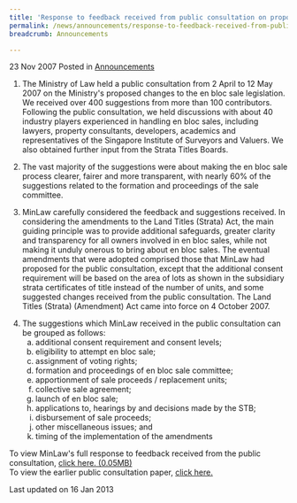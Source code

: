 ```yaml
---
title: 'Response to feedback received from public consultation on proposed changes to the en bloc sale legislation'
permalink: /news/announcements/response-to-feedback-received-from-public-consultation-on-proposed-changes-to-the-en-bloc-sale/
breadcrumb: Announcements

---
```



23 Nov 2007 Posted in [Announcements](/news/announcements)


1. The Ministry of Law held a public consultation from 2 April to 12 May 2007 on the Ministry's proposed changes to the en bloc sale legislation. We received over 400 suggestions from more than 100 contributors. Following the public consultation, we held discussions with about 40 industry players experienced in handling en bloc sales, including lawyers, property consultants, developers, academics and representatives of the Singapore Institute of Surveyors and Valuers. We also obtained further input from the Strata Titles Boards.


2. The vast majority of the suggestions were about making the en bloc sale process clearer, fairer and more transparent, with nearly 60% of the suggestions related to the formation and proceedings of the sale committee.


3. MinLaw carefully considered the feedback and suggestions received. In considering the amendments to the Land Titles (Strata) Act, the main guiding principle was to provide additional safeguards, greater clarity and transparency for all owners involved in en bloc sales, while not making it unduly onerous to bring about en bloc sales. The eventual amendments that were adopted comprised those that MinLaw had proposed for the public consultation, except that the additional consent requirement will be based on the area of lots as shown in the subsidiary strata certificates of title instead of the number of units, and some suggested changes received from the public consultation. The Land Titles (Strata) (Amendment) Act came into force on 4 October 2007.

<ol start="4">
<li>The suggestions which MinLaw received in the public consultation can be grouped as follows:

<ol style="list-style-type: lower-alpha">

<li>additional consent requirement and consent levels;</li>
<li>eligibility to attempt en bloc sale;</li>
<li>assignment of voting rights;</li>
<li>formation and proceedings of en bloc sale committee;</li>
<li>apportionment of sale proceeds / replacement units;</li>
<li>collective sale agreement;</li>
<li>launch of en bloc sale;</li>
<li>applications to, hearings by and decisions made by the STB;</li>
<li>disbursement of sale proceeds;</li>
<li>other miscellaneous issues; and</li>
<li>timing of the implementation of the amendments</li>



</ol>


</li>

</ol>

To view MinLaw's full response to feedback received from the public consultation, [click here. (0.05MB)](/files/news/announcements/2007/11/linkclick196d.pdf)  
To view the earlier public consultation paper, [click here.](/news/press-releases/public-to-be-consulted-on-proposed-changes-to-the-en-bloc-sale-legislation-2-april-to-12-may-2007) 

<p class="right-side-updated">Last updated on 16 Jan 2013</p>

